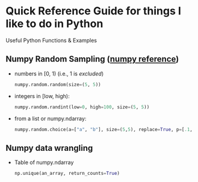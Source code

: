 # Quick Reference Guide for things I like to do in Python

Useful Python Functions & Examples


## Numpy Random Sampling ([numpy reference](https://numpy.org/doc/stable/reference/random/legacy.html#simple-random-data))

* numbers in [0, 1) (i.e., 1 is *excluded*)
  ```python 
  numpy.random.random(size=(5, 5))
  ```
* integers in [low, high): 
  ```python
  numpy.random.randint(low=0, high=100, size=(5, 5))
  ```
* from a list or numpy.ndarray:
  ```python
  numpy.random.choice(a=["a", "b"], size=(5,5), replace=True, p=[.1, .9])
  ```
  
## Numpy data wrangling

* Table of numpy.ndarray
  ```python
  np.unique(an_array, return_counts=True)
  ```
